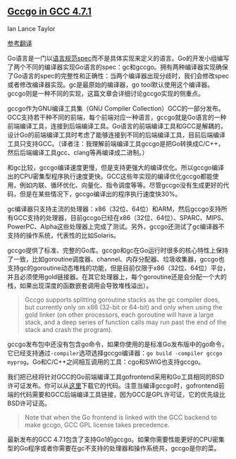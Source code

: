 ## [Gccgo in GCC 4.7.1](https://blog.golang.org/gccgo-in-gcc-471)

Ian Lance Taylor

[参考翻译](http://studygolang.com/articles/535)

Go语言是一门以[语言规范spec](http://golang.org/ref/spec)而不是具体实现来定义的语言。Go的开发小组编写了两个不同的编译器实现Go语言的spec：gc和gccgo。拥有两种编译器实现确保了Go语言的spec的完整性和正确性：当两个编译器出现分歧时，我们会修改spec或者修改编译器实现。gc是最原始的编译器，go tool默认使用这个编译器。gccgo则是一种不同的实现，这篇文章会详细讨论gccgo实现的侧重点。

gccgo作为GNU编译工具集（GNU Compiler Collection）GCC的一部分发布。GCC支持若干种不同的前端，每个前端对应一种语言，gccgo就是Go语言的一种前端编译工具，连接到后端编译工具。Go语言的前端编译工具和GCC是解耦的，设计Go的前端编译工具时考虑了能够连接到不同的后端编译工具，目前后端编译工具只支持GCC。（译者注：我理解前端编译工具gccgo是把Go转换成C/C++，然后后端编译工具gcc、clang等再编译成二进制。）

和gc比较，gccgo编译速度更慢，但是支持更强大的编译优化。所以gccgo编译出的CPU密集型程序执行速度更快。GCC这些年实现的编译优化gccgo都能使用，例如内联、循环优化、向量化、指令调度等等。尽管gccgo没有生成更好的代码，但是在某些情况下，gccgo编译出的程序执行速度快30%。

gc编译器只支持主流的处理器：x86（32位、64位）和ARM，然后gccgo支持所有GCC支持的处理器，目前gccgo已经在x86（32位、64位）、SPARC、MIPS、PowerPC、Alpha这些处理器上完成了测试。另外，gccgo还测试了gc编译器不支持的操作系统，代表性的比如Solaris。

gccgo提供了标准、完整的Go库。gccgo和gc在Go运行时很多的核心特性上保持了一致，比如goroutine调度器、channel、内存分配器、垃圾收集器，gccgo也支持gc的goroutine动态堆栈的功能，但是目前仅限于x86（32位、64位）平台，并且必须使用gold链接器。在其它处理器上，每个goroutine还是会分配一个大的栈，如果出现深度的函数嵌套调用会导致堆栈溢出）。

>Gccgo supports splitting goroutine stacks as the gc compiler does, but currently only on x86 (32-bit or 64-bit) and only when using the gold linker (on other processors, each goroutine will have a large stack, and a deep series of function calls may run past the end of the stack and crash the program).

gccgo发布包中还没有包含go命令，如果你使用的是标准Go发布版中的go命令，它已经支持通过`-compiler`选项选择gccgo编译器：`go build -compiler gccgo myprog`。Go和C/C++之间相互调用的工具：cgo和SWIG也支持gccgo。

我们把已经将针对GCC的Go前端编译工具gofrontend采用和Go工具相同的BSD许可证发布。你可以从[这里](http://code.google.com/p/gofrontend)下载它的代码。注意当编译gccgo时，gofrontend前端的代码需要和GCC后端编译工具链接，因为GCC是GPL许可证，它的优先级比BSD许可证高。

>Note that when the Go frontend is linked with the GCC backend to make gccgo, GCC GPL license takes precedence.

最新发布的GCC 4.7.1包含了支持Go1的gccgo。如果你需要性能更好的CPU密集型的Go程序或者你需要在gc不支持的处理器和操作系统共，gccgo是你的菜。